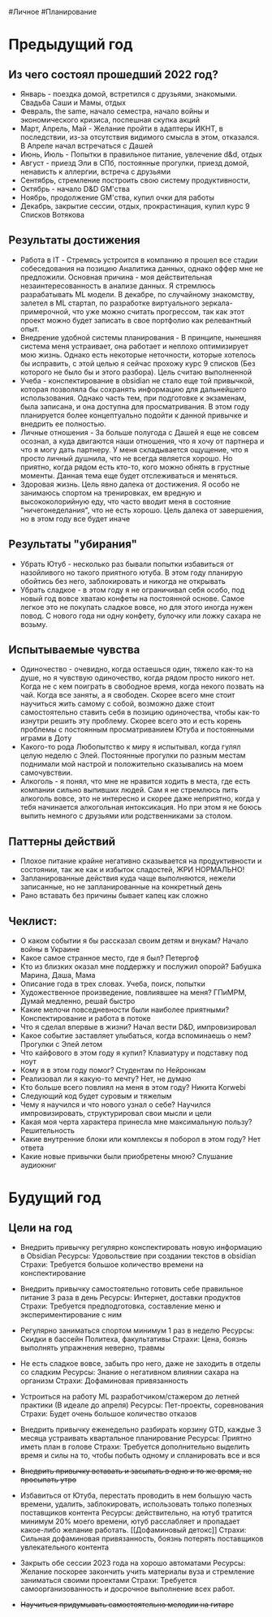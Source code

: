 #Личное #Планирование

# Предыдущий год
## Из чего состоял прошедший 2022 год?
- Январь - поездка домой, встретился с друзьями, знакомыми. Свадьба Саши и Мамы, отдых
- Февраль, the same, начало семестра, начало войны и экономического кризиса, поспешная скупка акций
- Март, Апрель, Май - Желание пройти в адаптеры ИКНТ, в последствии, из-за отсутствия видимого смысла в этом, отказался. В Апреле начал встречаться с Дашей
- Июнь, Июль - Попытки в правильное питание, увлечение d&d, отдых
- Август - приезд Эли в СПб, постоянные прогулки, приезд домой, ненависть к аллергии, встреча с друзьями
- Сентябрь, стремление построить свою систему продуктивности, 
- Октябрь - начало D&D GM'ства
- Ноябрь, продолжение GM'ства, купил очки для работы
- Декабрь, закрытие сессии, отдых, прокрастинация, купил курс 9 Списков Вотякова

## Результаты достижения
- Работа в IT - Стремясь устроится в компанию я прошел все стадии собеседования на позицию Аналитика данных, однако оффер мне не предложили. Основная причина - моя действительная незаинтересованность в анализе данных. Я стремлюсь разрабатывать ML модели.
  В декабре, по случайному знакомству, залетел в ML стартап, по разработке виртуального зеркала-примерочной, что уже можно считать прогрессом, так как этот проект можно будет записать в свое портфолио как релевантный опыт.
- Внедрение удобной системы планирования - В принципе, нынешняя система меня устраивает, она работает и неплохо оптимизирует мою жизнь. Однако есть некоторые неточности, которые хотелось бы исправить, с этой целью я сейчас прохожу курс 9 списков (Без которого не было бы и этого разбора). Цель считаю выполненной
- Учеба - конспектирование в obsidian не стало еще той привычкой, которая позволяла бы сохранять информацию для дальнейшего использования. Однако часть тем, при подготовке к экзаменам, была записана, и она доступна для просматривания. В этом году планируется более концептуально подойти к данной привычке и внедрить ее полностью.
- Личные отношения - За  больше полугода с Дашей я еще не совсем осознал, а куда двигаются наши отношения, что я хочу от партнера и что я могу дать партнеру. У меня складывается ощущение, что я просто личный душнила, что не всегда является хорошо. Но приятно, когда рядом есть кто-то, кого можно обнять в грустные моменты. Данная тема еще будет отслеживаться и меняться.
- Здоровая жизнь. Цель явно далека от достижения. Я особо не занимаюсь спортом на тренировках, ем вредную и высококолорийную еду, что часто вводит меня в состояние "ничегонеделания", что не есть хорошо. Цель далека от завершения, но в этом году все будет иначе

## Результаты "убирания"
- Убрать Ютуб - несколько раз бывали попытки избавиться от назойливого но такого приятного ютуба. В этом году планирую обойтись без него, заблокировать и никогда не открывать
- Убрать сладкое - в этом году я не ограничивал себя особо, под новый год вовсе хватаю конфеты на постоянной основе. Самое легкое это не покупать сладкое вовсе, но для этого иногда нужен повод. С нового года ни одну конфету, булочку или ложку сахара не возьму.

## Испытываемые чувства
- Одиночество - очевидно, когда остаешься один, тяжело как-то на душе, но я чувствую одиночество, когда рядом просто никого нет. Когда не с кем поиграть в свободное время, когда некого позвать на чай. Когда все заняты, а я свободен. Скорее всего мне стоит научиться жить самому с собой, возможно даже стоит самостоятельно ставить себя в позицию одиночества, чтобы как-то изнутри решить эту проблему. Скорее всего это и есть корень проблемы с постоянным просматриванием Ютуба и постоянными играми в Доту
- Какого-то рода Любопытство к миру я испытывал, когда гулял целую неделю с Элей. Постоянные прогулки по разным местам поднимали мой настрой и положительно сказывались на моем самочувствии.
- Алкоголь - я понял, что мне не нравится ходить в места, где есть компании сильно выпивших людей. Сам я не стремлюсь пить алкоголь вовсе, это не интересно и скорее даже неприятно, когда у тебя начинается алкогольная интоксикация. Но при этом я не боюсь выпить немного с друзьями или родственниками за столом.

## Паттерны действий
- Плохое питание крайне негативно сказывается на продуктивности и состоянии, так же как и избыток сладостей, ЖРИ НОРМАЛЬНО!
- Запланированные действия куда чаще выполняются, нежели записанные, но не запланированные на конкретный день
- Рано вставать без причины бывает капец как сложно

## Чеклист:
- О каком событии я бы рассказал своим детям и внукам? Начало войны в Украине
- Какое самое странное место, где я был? Петергоф
- Кто из близких оказал мне поддержку и послужил опорой? Бабушка Марина, Даша, Мама
- Описание года в трех словах. Учеба, поиск, попытки
- Художественное произведение, повлиявшее на меня? ГПиМРМ, Думай медленно, решай быстро
- Какие мелочи повседневности были наиболее приятными? Конспектирование и работа в потоке
- Что я сделал впервые в жизни? Начал вести D&D, импровизировал
- Какое событие заставляет улыбаться, когда вспоминаешь о нем? Прогулки с Элей летом
- Что кайфового в этом году я купил? Клавиатуру и подставку под ноут
- Кому я в этом году помог? Студентам по Нейронкам
- Реализовал ли я какую-то мечту? Нет, не думаю
- Кто больше всего повлиял на меня в этом году? Никита Korwebi 
- Следующий код будет суровым и тяжелым
- Чему я научился и что нового узнал о себе? Научился импровизировать, структурировал свои мысли и цели
- Какая моя черта характера принесла мне максимальную пользу? Решительность
- Какие внутренние блоки или комплексы я поборол в этом году? Нет ответа
- Какие новые привычки были приобретены мною? Слушание аудиокниг

# Будущий год
## Цели на год
- Внедрить привычку регулярно конспектировать новую информацию в Obsidian
  Ресурсы: Удовольствие при создании текстов в obsidian
  Страхи: Требуется большое количество времени на конспектирование
  
- Внедрить привычку самостоятельно готовить себе правильное питание 3 раза в день
  Ресурсы: Интернет, доставки продуктов
  Страхи: Требуется предподготовка, составление меню и экспериментирование с ним
  
- Регулярно заниматься спортом минимум 1 раз в неделю
  Ресурсы: Скидки в бассейн Политеха, факультативы
  Страхи: Цена, боязнь выполнять упражнения неверно, травмы
  
- Не есть сладкое вовсе, забыть про него, даже не заходить в отделы со сладким
  Ресурсы: Знание о негативном влиянии сахара на организм
  Страхи: Дофаминовая привязанность
  
- Устроиться на работу ML разработчиком/стажером до летней практики (В идеале до апреля)
  Ресурсы: Пет-проекты, соревнования
  Страхи: Будет очень большое количество отказов
  
- Внедрить привычку еженедельно разбирать корзину GTD, каждые 3 месяца устраивать квартальное планирование
  Ресурсы: Приятно иметь план в голове
  Страхи: Требуется дополнительно выделить время и силы на то, чтобы побыть одному и спланировать все и вся
  
- ~~Внедрить привычку вставать и засыпать в одно и то же время, не просыпать утро~~
  
- Избавиться от Ютуба, перестать проводить в нем большую часть времени, удалить, заблокировать, использовать только полезных поставщиков контента
  Ресурсы: действительно, на ютуб тратится минимум 20% моего времени, ютуб расслабляет и пропадает какое-либо желание работать. [[Дофаминовый детокс]]
  Страхи: Сильная дофаминовая привязанность, боязнь потерять поставщиков увлекательного контента
  
- Закрыть обе сессии 2023 года на хорошо автоматами
  Ресурсы: Желание поскорее закончить учить материалы вуза и стремление заниматься своими проектами
  Страхи: Требуется самоорганизованность и досрочное выполнение всех работ.
  
- ~~Научиться придумывать самостоятельно мелодии на гитаре~~
